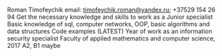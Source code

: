 Roman Timofeychik
email: timofeychik.roman@yandex.ru; +37529 154 26 94
Get the necessary knowledge and skills to work as a Junior specialist
Basic knowledge of sql, computer networks, OOP, basic algorithms and data structures
Code examples (LATEST)
Year of work as an information security specialist
Faculty of applied mathematics and computer science, 2017
A2, B1 maybe